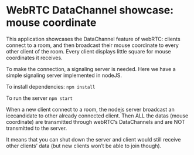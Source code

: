 # WebRTC DataChannel showcase: mouse coordinate

This application showcases the DataChannel feature of webRTC: clients connect to
a room, and then broadcast their mouse coordinate to every other client of the
room. Every client displays little square for mouse coordinates it receives.

To make the connection, a signaling server is needed. Here we have a simple
signaling server implemented in nodeJS.

To install dependencies:
`npm install`

To run the server
`npm start`

When a new client connect to a room, the nodejs server broadcast an icecandidate
to other already connected client. Then ALL the datas (mouse coordinate) are
transmitted through webRTC’s DataChannels and are NOT transmitted to the server. 

It means that you can shut down the server and client would still receive other
clients’ data (but new clients won’t be able to join though).


